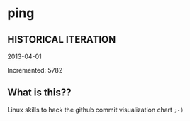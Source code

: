 # ping

## HISTORICAL ITERATION
2013-04-01

Incremented: 5782

## What is this?? 
Linux skills to hack the github commit visualization chart `;-)`

